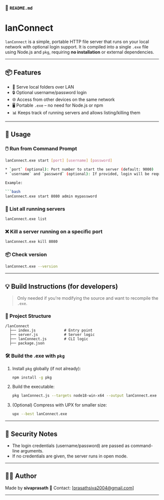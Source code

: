 
### 📄 `README.md`

# lanConnect

`lanConnect` is a simple, portable HTTP file server that runs on your local network with optional login support. It is compiled into a single `.exe` file using Node.js and `pkg`, requiring **no installation** or external dependencies.

---

## 📦 Features

- 📁 Serve local folders over LAN
- 🔒 Optional username/password login
- 🌐 Access from other devices on the same network
- 🖥️ Portable `.exe` – no need for Node.js or npm
- 📊 Keeps track of running servers and allows listing/killing them

---

## 🚀 Usage

### 🖱️ Run from Command Prompt

```bash
lanConnect.exe start [port] [username] [password]

* `port` (optional): Port number to start the server (default: 9000)
* `username` and `password` (optional): If provided, login will be required in the browser.

Example:

```bash
lanConnect.exe start 8080 admin mypassword
```

### 🧾 List all running servers

```bash
lanConnect.exe list
```

### ❌ Kill a server running on a specific port

```bash
lanConnect.exe kill 8080
```

### 📦 Check version

```bash
lanConnect.exe --version
```

---

## 💡 Build Instructions (for developers)

> Only needed if you're modifying the source and want to recompile the `.exe`.

### 📁 Project Structure

```
/lanConnect
  ├── index.js             # Entry point
  ├── server.js            # Server logic
  ├── lanConnect.js        # CLI logic
  ├── package.json
```

### 🛠️ Build the .exe with `pkg`

1. Install `pkg` globally (if not already):

   ```bash
   npm install -g pkg
   ```

2. Build the executable:

   ```bash
   pkg lanConnect.js --targets node18-win-x64 --output lanConnect.exe
   ```

3. (Optional) Compress with UPX for smaller size:

   ```bash
   upx --best lanConnect.exe
   ```

---

## 🔐 Security Notes

* The login credentials (username/password) are passed as command-line arguments.
* If no credentials are given, the server runs in open mode.

---

## 🧑‍💻 Author

Made by **sivaprasath**
📧 Contact: \[[prasathsiva2004@gmail.com](mailto:prasathsiva2004@gmail.com)]

--- 
